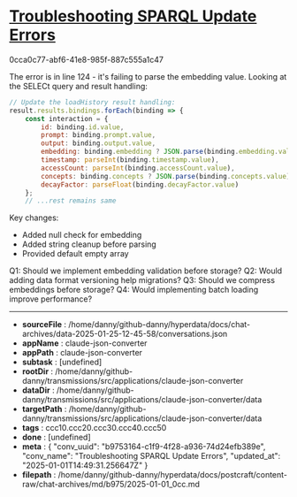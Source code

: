# [Troubleshooting SPARQL Update Errors](https://claude.ai/chat/b9753164-c1f9-4f28-a936-74d24efb389e)

0cca0c77-abf6-41e8-985f-887c555a1c47

 The error is in line 124 - it's failing to parse the embedding value. Looking at the SELECt query and result handling:

```javascript
// Update the loadHistory result handling:
result.results.bindings.forEach(binding => {
    const interaction = {
        id: binding.id.value,
        prompt: binding.prompt.value,
        output: binding.output.value,
        embedding: binding.embedding ? JSON.parse(binding.embedding.value.replace(/\r?\n|\r/g, '')) : [],
        timestamp: parseInt(binding.timestamp.value),
        accessCount: parseInt(binding.accessCount.value),
        concepts: binding.concepts ? JSON.parse(binding.concepts.value) : [],
        decayFactor: parseFloat(binding.decayFactor.value)
    };
    // ...rest remains same
```

Key changes:
- Added null check for embedding
- Added string cleanup before parsing
- Provided default empty array

Q1: Should we implement embedding validation before storage?
Q2: Would adding data format versioning help migrations?
Q3: Should we compress embeddings before storage?
Q4: Would implementing batch loading improve performance?

---

* **sourceFile** : /home/danny/github-danny/hyperdata/docs/chat-archives/data-2025-01-25-12-45-58/conversations.json
* **appName** : claude-json-converter
* **appPath** : claude-json-converter
* **subtask** : [undefined]
* **rootDir** : /home/danny/github-danny/transmissions/src/applications/claude-json-converter
* **dataDir** : /home/danny/github-danny/transmissions/src/applications/claude-json-converter/data
* **targetPath** : /home/danny/github-danny/transmissions/src/applications/claude-json-converter/data
* **tags** : ccc10.ccc20.ccc30.ccc40.ccc50
* **done** : [undefined]
* **meta** : {
  "conv_uuid": "b9753164-c1f9-4f28-a936-74d24efb389e",
  "conv_name": "Troubleshooting SPARQL Update Errors",
  "updated_at": "2025-01-01T14:49:31.256647Z"
}
* **filepath** : /home/danny/github-danny/hyperdata/docs/postcraft/content-raw/chat-archives/md/b975/2025-01-01_0cc.md
